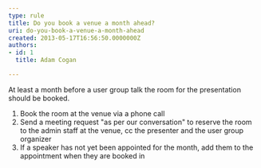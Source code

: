 ```yaml
---
type: rule
title: Do you book a venue a month ahead?
uri: do-you-book-a-venue-a-month-ahead
created: 2013-05-17T16:56:50.0000000Z
authors:
- id: 1
  title: Adam Cogan

---
```


At least a month before a user group talk the room for the presentation should be booked.​
 
1. Book the room at the venue via a phone call
2. Send a meeting request "​as per our conversation" to reserve the room to the admin staff at the venue, cc the presenter and the user group organizer
3. If a speaker has not yet been appointed for the month, add them to the appointment when they are booked in
